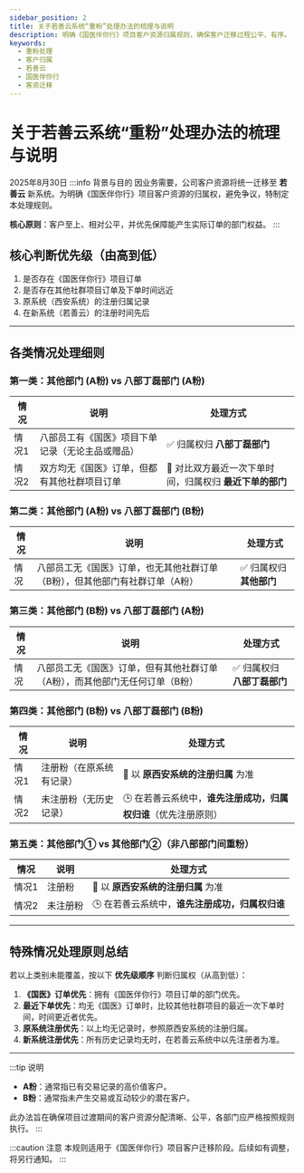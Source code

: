 ```yaml
---
sidebar_position: 2
title: 关于若善云系统“重粉”处理办法的梳理与说明
description: 明确《国医伴你行》项目客户资源归属规则，确保客户迁移过程公平、有序。
keywords:
  - 重粉处理
  - 客户归属
  - 若善云
  - 国医伴你行
  - 客资迁移
---
```


# 关于若善云系统“重粉”处理办法的梳理与说明
2025年8月30日
:::info 背景与目的
因业务需要，公司客户资源将统一迁移至 **若善云** 新系统。为明确《国医伴你行》项目客户资源的归属权，避免争议，特制定本处理规则。

**核心原则**：客户至上、相对公平，并优先保障能产生实际订单的部门权益。
:::

## 核心判断优先级（由高到低）

1. 是否存在《国医伴你行》项目订单
2. 是否存在其他社群项目订单及下单时间远近
3. 原系统（西安系统）的注册归属记录
4. 在新系统（若善云）的注册时间先后

---

## 各类情况处理细则

### 第一类：其他部门 (A粉) vs 八部丁磊部门 (A粉)

| 情况 | 说明 | 处理方式 |
|------|------|----------|
| 情况1 | 八部员工有《国医》项目下单记录（无论主品或赠品） | ✅ 归属权归 **八部丁磊部门** |
| 情况2 | 双方均无《国医》订单，但都有其他社群项目订单 | 🔄 对比双方最近一次下单时间，归属权归 **最近下单的部门** |

### 第二类：其他部门 (A粉) vs 八部丁磊部门 (B粉)

| 情况 | 说明 | 处理方式 |
|------|------|----------|
| 情况 | 八部员工无《国医》订单，也无其他社群订单（B粉），但其他部门有社群订单（A粉） | ✅ 归属权归 **其他部门** |

### 第三类：其他部门 (B粉) vs 八部丁磊部门 (A粉)

| 情况 | 说明 | 处理方式 |
|------|------|----------|
| 情况 | 八部员工无《国医》订单，但有其他社群订单（A粉），而其他部门无任何订单（B粉） | ✅ 归属权归 **八部丁磊部门** |

### 第四类：其他部门 (B粉) vs 八部丁磊部门 (B粉)

| 情况 | 说明 | 处理方式 |
|------|------|----------|
| 情况1 | 注册粉（在原系统有记录） | 🔎 以 **原西安系统的注册归属** 为准 |
| 情况2 | 未注册粉（无历史记录） | 🕒 在若善云系统中，**谁先注册成功，归属权归谁**（优先注册原则） |

### 第五类：其他部门① vs 其他部门②（非八部部门间重粉）

| 情况 | 说明 | 处理方式 |
|------|------|----------|
| 情况1 | 注册粉 | 🔎 以 **原西安系统的注册归属** 为准 |
| 情况2 | 未注册粉 | 🕒 在若善云系统中，**谁先注册成功，归属权归谁** |

---

## 特殊情况处理原则总结

若以上类别未能覆盖，按以下 **优先级顺序** 判断归属权（从高到低）：

1. **《国医》订单优先**：拥有《国医伴你行》项目订单的部门优先。
2. **最近下单优先**：均无《国医》订单时，比较其他社群项目的最近一次下单时间，时间更近者优先。
3. **原系统注册优先**：以上均无记录时，参照原西安系统的注册归属。
4. **新系统注册优先**：所有历史记录均无时，在若善云系统中以先注册者为准。

---

:::tip 说明
- **A粉**：通常指已有交易记录的高价值客户。
- **B粉**：通常指未产生交易或互动较少的潜在客户。

此办法旨在确保项目过渡期间的客户资源分配清晰、公平，各部门应严格按照规则执行。
:::

:::caution 注意
本规则适用于《国医伴你行》项目客户迁移阶段。后续如有调整，将另行通知。
:::